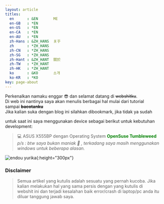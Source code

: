 ```yaml
---
layout: article
titles:
  en      : &EN       ME
  en-GB   : *EN
  en-US   : *EN
  en-CA   : *EN
  en-AU   : *EN
  zh-Hans : &ZH_HANS  关于
  zh      : *ZH_HANS
  zh-CN   : *ZH_HANS
  zh-SG   : *ZH_HANS
  zh-Hant : &ZH_HANT  關於
  zh-TW   : *ZH_HANT
  zh-HK   : *ZH_HANT
  ko      : &KO       소개
  ko-KR   : *KO
key: page-about
---
```


Perkenalkan namaku enggar :sunglasses: dan selamat datang di ~~webshitku~~.  
Di web ini nantinya saya akan menulis berbagai hal mulai dari tutorial sampai ~~**bacotanku**~~  
Jika kalian suka dengan blog ini silahkan dibookmark, jika tidak ya sudah  

untuk saat ini saya menggunakan device sebagai berikut untuk kebutuhan development:  
> :computer: ASUS X555BP dengan Operating System <span style="color:green">**OpenSuse Tumbleweed**</span>  
*p/s : btw saya bukan maniak :penguin: , terkadang saya masih menggunakan windows untuk beberapa alasan.*  

![endou yurika](https://pbs.twimg.com/media/DgYyO1IUwAEoUYK.jpg){:height="300px"}



### Disclaimer
> Semua artikel yang kutulis adalah sesuatu yang pernah kucoba. Jika kalian melakukan hal
yang sama persis dengan yang kutulis di webshit ini dan terjadi kesalahan baik error/crash
di laptop/pc anda itu diluar tanggung jawab saya.
